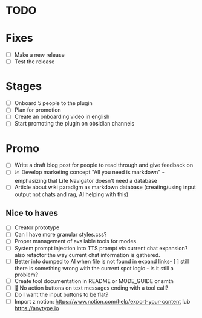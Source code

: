 # TODO

# Fixes

- [ ] Make a new release
- [ ] Test the release

# Stages
- [ ] Onboard 5 people to the plugin
- [ ] Plan for promotion
- [ ] Create an onboarding video in english
- [ ] Start promoting the plugin on obsidian channels

# Promo
- [ ] Write a draft blog post for people to read through and give feedback on
- [ ] 📈 Develop marketing concept "All you need is markdown" - emphasizing that Life Navigator doesn't need a database
- [ ] Article about wiki paradigm as markdown database (creating/using input output not chats and rag, AI helping with this)

## Nice to haves
- [ ] Creator prototype
- [ ] Can I have more granular styles.css?
- [ ] Proper management of available tools for modes.
- [ ] System prompt injection into TTS prompt via current chat expansion? also refactor the way current chat information is gathered.
- [ ] Better info dumped to AI when file is not found in expand links- [ ] still there is something wrong with the current spot logic - is it still a problem?
- [ ] Create tool documentation in README or MODE_GUIDE or smth
- [ ] 🔧 No action buttons on text messages ending with a tool call?
- [ ] Do I want the input buttons to be flat?
- [ ] Import z notion: https://www.notion.com/help/export-your-content lub https://anytype.io
